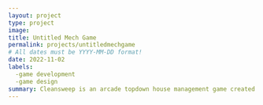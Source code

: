 ```yaml
---
layout: project
type: project
image: 
title: Untitled Mech Game
permalink: projects/untitledmechgame
# All dates must be YYYY-MM-DD format!
date: 2022-11-02
labels:
  -game development
  -game design
summary: Cleansweep is an arcade topdown house management game created for black and white jam 2022
---
```


